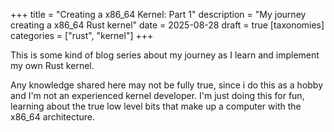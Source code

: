 +++
title = "Creating a x86_64 Kernel: Part 1"
description = "My journey creating a x86_64 Rust kernel"
date = 2025-08-28
draft = true
[taxonomies]
categories = ["rust", "kernel"]
+++

This is some kind of blog series about my journey as I learn and implement my own Rust kernel.

Any knowledge shared here may not be fully true, since i do this as a hobby and I'm not an experienced kernel developer.
I'm just doing this for fun, learning about the true low level bits that make up a computer with the x86_64 architecture.
